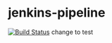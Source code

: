 # jenkins-pipeline
[![Build Status](https://91bbddfef1e8481fb11531de6ee9484c-2887158789-8080-host11nc.environments.katacoda.com/buildStatus/icon?job=pipe1)](https://91bbddfef1e8481fb11531de6ee9484c-2887158789-8080-host11nc.environments.katacoda.com/job/pipe1/)
change to test
